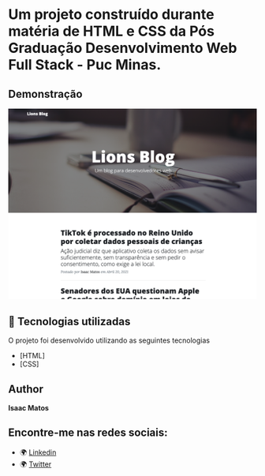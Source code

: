 # Um projeto construído durante matéria de HTML e CSS da Pós Graduação Desenvolvimento Web Full Stack - Puc Minas.

## Demonstração

<img src="./img/01.png" alt="Exemplo 1">

## 🚀 Tecnologias utilizadas

O projeto foi desenvolvido utilizando as seguintes tecnologias

- [HTML]
- [CSS]

## Author

**Isaac Matos**

## Encontre-me nas redes sociais:

- 🌍 [Linkedin](https://www.linkedin.com/in/isaac-matos-568b6911a/)
- 🌍 [Twitter](https://twitter.com/ic_matos)
